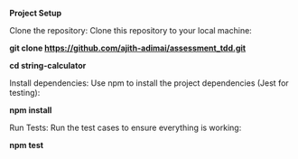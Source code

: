 


**Project Setup**


Clone the repository: Clone this repository to your local machine:

**git clone https://github.com/ajith-adimai/assessment_tdd.git**


**cd string-calculator**  

Install dependencies: Use npm to install the project dependencies (Jest for testing):

**npm install**


Run Tests: Run the test cases to ensure everything is working:


**npm test**
